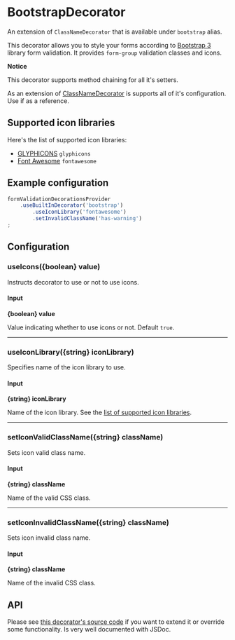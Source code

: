 # BootstrapDecorator

An extension of `ClassNameDecorator` that is available under `bootstrap` alias.

This decorator allows you to style your forms according to [Bootstrap 3][bootstrap-3-forms-validation]
library form validation. It provides `form-group` validation classes and icons.

**Notice**

This decorator supports method chaining for all it's setters.

As an extension of [ClassNameDecorator][decorator-className] is supports all of it's configuration.
Use if as a reference.

## Supported icon libraries

Here's the list of supported icon libraries:

- [GLYPHICONS][icons-glyphicons] `glyphicons`
- [Font Awesome][icons-fontawesome] `fontawesome`

## Example configuration

``` javascript
formValidationDecorationsProvider
    .useBuiltInDecorator('bootstrap')
        .useIconLibrary('fontawesome')
        .setInvalidClassName('has-warning')
;
```

## Configuration

### useIcons({boolean} value)

Instructs decorator to use or not to use icons.

#### Input

**{boolean} value**

Value indicating whether to use icons or not. Default `true`.

---

### useIconLibrary({string} iconLibrary)

Specifies name of the icon library to use.

#### Input

**{string} iconLibrary**

Name of the icon library. See the [list of supported icon libraries](supported-icon-libraries).

---

### setIconValidClassName({string} className)

Sets icon valid class name.

#### Input

**{string} className**

Name of the valid CSS class.

---

### setIconInvalidClassName({string} className)

Sets icon invalid class name.

#### Input

**{string} className**

Name of the invalid CSS class.

## API

Please see [this decorator's source code][source] if you want to extend it or override some functionality.
Is very well documented with JSDoc.


[source]: ../../../src/decorations/decorators/bootstrap.js
[bootstrap-3-forms-validation]: http://getbootstrap.com/css/#forms-control-validation
[decorator-className]: ../decorators/classname.md
[icons-glyphicons]: http://glyphicons.com/
[icons-fontawesome]: http://fortawesome.github.io/Font-Awesome/
